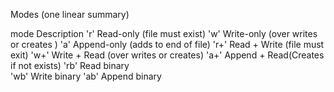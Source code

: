 Modes (one linear summary)

mode        Description 
'r'        Read-only (file must exist)
'w'        Write-only (over writes or creates )
'a'        Append-only (adds to end of file)
'r+'       Read + Write (file must exit)
'w+'       Write + Read (over writes or creates)
'a+'       Append + Read(Creates if not exists)
'rb'       Read binary  
'wb'       Write binary
'ab'       Append binary